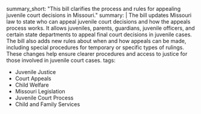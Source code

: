 summary_short: "This bill clarifies the process and rules for appealing juvenile court decisions in Missouri."
summary: |
  The bill updates Missouri law to state who can appeal juvenile court decisions and how the appeals process works. It allows juveniles, parents, guardians, juvenile officers, and certain state departments to appeal final court decisions in juvenile cases. The bill also adds new rules about when and how appeals can be made, including special procedures for temporary or specific types of rulings. These changes help ensure clearer procedures and access to justice for those involved in juvenile court cases.
tags:
  - Juvenile Justice
  - Court Appeals
  - Child Welfare
  - Missouri Legislation
  - Juvenile Court Process
  - Child and Family Services
